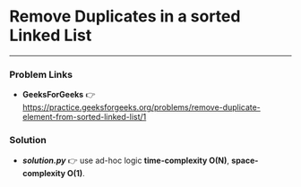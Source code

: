 # Remove Duplicates in a sorted Linked List

---

### Problem Links
- **__GeeksForGeeks__** :point_right: https://practice.geeksforgeeks.org/problems/remove-duplicate-element-from-sorted-linked-list/1

### Solution
- **_solution.py_** :point_right: use ad-hoc logic **time-complexity O(N)**, **space-complexity O(1)**.
